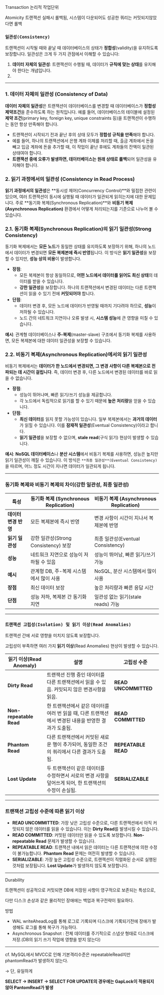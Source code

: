 Transaction 논리적 작업단위

Atomicity 트랜잭션 실패시 롤백됨, 시스템이 다운되어도 성공한 쿼리는 커밋되지않았다면 롤백

### `일관성(Consistency)`

트랜잭션이 시작될 때와 끝날 때 데이터베이스의 상태가 **정합성**(validity)을 유지하도록 보장합니다. 일관성은 크게 두 가지 관점에서 이해할 수 있습니다:

1. **데이터 자체의 일관성**: 트랜잭션이 수행될 때, 데이터가 **규칙에 맞는 상태**를 유지해야 한다는 개념입니다.
2.

---

### 1. 데이터 자체의 일관성 (Consistency of Data)

**데이터 자체의 일관성**은 트랜잭션이 데이터베이스를 변경할 때 데이터베이스가 **정합성 제약조건**을 준수하도록 하는 원칙입니다. 예를 들어, 데이터베이스의 테이블에 설정된 **제약 조건**(primary key, foreign key, unique constraints 등)을 트랜잭션이 수행하는 동안 항상 만족해야 합니다.

- 트랜잭션이 시작되기 전과 끝난 후의 상태 모두가 **정합성 규칙을 만족**해야 합니다.
- 예를 들어, 하나의 트랜잭션에서 은행 계좌 이체를 처리할 때, 출금 계좌에서 돈을 빼고 입금 계좌에 돈을 추가할 때, 이 작업이 끝난 후에도 계좌들의 잔액이 일관된 상태여야 합니다.
- **트랜잭션 중에 오류가 발생하면, 데이터베이스는 원래 상태로 롤백**되어 일관성을 유지해야 합니다.

### 2. 읽기 과정에서의 일관성 (Consistency in Read Process)

**읽기 과정에서의 일관성**은 **동시성 제어(Concurrency Control)**와 밀접한 관련이 있으며, 여러 트랜잭션이 동시에 실행될 때 데이터가 일관되게 읽히는지에 대한 문제입니다. 주로 **동기화 복제(Synchronous Replication)**와 **비동기 복제(Asynchronous Replication)** 환경에서 어떻게 처리되는지를 기준으로 나누어 볼 수 있습니다.

### 2.1. 동기화 복제(Synchronous Replication)의 읽기 일관성(Strong Consistency)

동기화 복제에서는 **모든 노드**가 동일한 상태를 유지하도록 보장하기 위해, 하나의 노드에서 데이터가 변경되면 **모든 복제본에 즉시 반영**됩니다. 이 방식은 **읽기 일관성**을 보장할 수 있지만, **성능 상의 비용**이 발생합니다.

- **장점**:
    - 모든 복제본이 항상 동일하므로, **어떤 노드에서 데이터를 읽어도 최신 상태**의 데이터를 받을 수 있습니다.
    - **강한 일관성**을 보장합니다. 하나의 트랜잭션에서 변경된 데이터는 다른 트랜잭션이 읽을 수 있기 전에 **커밋되어야** 합니다.
- **단점**:
    - 데이터 변경 후, 모든 노드에 데이터가 반영될 때까지 기다려야 하므로, **성능**이 저하될 수 있습니다.
    - 노드 간의 네트워크 지연이나 오류 발생 시, **시스템 성능**에 큰 영향을 미칠 수 있습니다.

**예시**: 관계형 데이터베이스나 **주-복제**(master-slave) 구조에서 동기화 복제를 사용하면, 모든 복제본에 대한 데이터 일관성을 보장할 수 있습니다.

### 2.2. 비동기 복제(Asynchronous Replication)에서의 읽기 일관성

비동기 복제에서는 **데이터가 한 노드에서 변경되면, 그 변경 사항이 다른 복제본으로 전파되는 데 시간이 걸립니다**. 즉, 데이터 변경 후, 다른 노드에서 변경된 데이터를 바로 읽을 수 없습니다.

- **장점**:
    - 성능이 뛰어나며, 빠른 읽기/쓰기 성능을 제공합니다.
    - 각 노드에서 독립적으로 읽기를 할 수 있기 때문에 **높은 처리량**을 얻을 수 있습니다.
- **단점**:
    - **최신 데이터**를 읽지 못할 가능성이 있습니다. 일부 복제본에서는 **과거의 데이터**가 읽힐 수 있습니다. 이를 **잠재적 일관성**(Eventual Consistency)이라고 합니다.
    - **읽기 일관성**을 보장할 수 없으며, **stale read**(구식 읽기) 현상이 발생할 수 있습니다.

**예시**: **NoSQL 데이터베이스**나 **분산 시스템**에서 비동기 복제를 사용하면, 성능은 높지만 읽기 일관성이 깨질 수 있습니다. 이 방식은 `**최종 일관성**(Eventual Consistency)`을 따르며, 어느 정도 시간이 지나면 데이터가 일관되게 됩니다.

---

### 동기화 복제와 비동기 복제의 차이(강한 일관성, 최종 일관성)

| **특성** | **동기화 복제 (Synchronous Replication)** | **비동기 복제 (Asynchronous Replication)** |
| --- | --- | --- |
| **데이터 변경 반영** | 모든 복제본에 즉시 반영 | 변경 사항이 시간이 지나서 복제본에 반영 |
| **읽기 일관성** | 강한 일관성(Strong Consistency) 보장 | 최종 일관성(Eventual Consistency) |
| **성능** | 네트워크 지연으로 성능이 저하될 수 있음 | 성능이 뛰어남, 빠른 읽기/쓰기 가능 |
| **예시** | 관계형 DB, 주-복제 시스템에서 많이 사용 | NoSQL, 분산 시스템에서 많이 사용 |
| **장점** | 최신 데이터 보장 | 높은 처리량과 빠른 응답 시간 |
| **단점** | 성능 저하, 복제본 간 동기화 지연 | 일관성 없는 읽기(stale reads) 가능 |

---

### `트랜잭션 고립성(Isolation) 및 읽기 이상(Read Anomalies)`

트랜잭션 간에 서로 영향을 미치지 않도록 보장합니다.

고립성이 부족하면 여러 가지 **읽기 이상**(Read Anomalies) 현상이 발생할 수 있습니다.

| **읽기 이상(Read Anomaly)** | **설명** | **고립성 수준** |
| --- | --- | --- |
| **Dirty Read** | 트랜잭션 진행 중인 데이터를 다른 트랜잭션에서 읽을 수 있음. 커밋되지 않은 변경사항을 읽음. | **READ UNCOMMITTED** |
| **Non-repeatable Read** | 한 트랜잭션에서 같은 데이터를 여러 번 읽을 때, 다른 트랜잭션에서 변경된 내용을 반영한 결과가 도출됨. | **READ COMMITTED** |
| **Phantom Read** | 다른 트랜잭션에서 커밋된 새로운 행이 추가되어, 동일한 조건의 쿼리에서 다른 결과가 도출됨. | **REPEATABLE READ** |
| **Lost Update** | 두 트랜잭션이 같은 데이터를 수정하면서 서로의 변경 사항을 덮어쓰게 되어, 한 트랜잭션의 수정이 손실됨. | **SERIALIZABLE** |

---

### 트랜잭션 고립성 수준에 따른 읽기 이상

- **READ UNCOMMITTED**: 가장 낮은 고립성 수준으로, 다른 트랜잭션에서 아직 커밋되지 않은 데이터를 읽을 수 있습니다. 이는 **Dirty Read**를 발생시킬 수 있습니다.
- **READ COMMITTED**: 커밋된 데이터만 읽을 수 있도록 보장합니다. **Non-repeatable Read** 문제가 발생할 수 있습니다.
- **REPEATABLE READ**: 트랜잭션 내에서 읽은 데이터는 다른 트랜잭션에 의한 수정이 불가능합니다. **Phantom Read** 문제는 여전히 발생할 수 있습니다.
- **SERIALIZABLE**: 가장 높은 고립성 수준으로, 트랜잭션이 직렬화된 순서로 실행된 것처럼 보장됩니다. **Lost Update**가 발생하지 않도록 보장합니다.

---

Durability

트랜잭션이 성공적으로 커밋되면 DB에 저장된 사항이 영구적으로 보존되는 특성으로,

다만 디스크 손상과 같은 물리적인 장애에는 백업과 복구전략이 필요하다.

방법

- WAL writeAheadLog를 통해 로그로 기록되며 디스크에 기록되기전에 장애가 발생해도 로그를 통해 복구가 가능하다.
- Asynchronous Snapshot : 전체 데이터를 주기적으로 스냅샷 형태로 디스크에 저장.(DB의 읽기 쓰기 작업에 영향을 받지 않는다)

---

cf. MySQL에서 MVCC로 인해 기본격리수준은 repeatableRead지만 phantomRead가 발생하지 않는다.

→ 단, 유일하게

**SELECT -> INSERT -> SELECT FOR UPDATE의 경우에는 GapLock이 적용되지 않아 PantomRead가 발생**